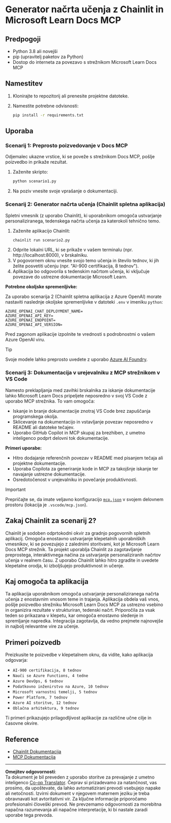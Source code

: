 <!--
CO_OP_TRANSLATOR_METADATA:
{
  "original_hash": "6ef6015d29b95f1cab97fb88a045a991",
  "translation_date": "2025-09-05T11:42:55+00:00",
  "source_file": "09-CaseStudy/docs-mcp/solution/python/README.md",
  "language_code": "sl"
}
-->
# Generator načrta učenja z Chainlit in Microsoft Learn Docs MCP

## Predpogoji

- Python 3.8 ali novejši
- pip (upravitelj paketov za Python)
- Dostop do interneta za povezavo s strežnikom Microsoft Learn Docs MCP

## Namestitev

1. Klonirajte to repozitorij ali prenesite projektne datoteke.
2. Namestite potrebne odvisnosti:

   ```bash
   pip install -r requirements.txt
   ```

## Uporaba

### Scenarij 1: Preprosto poizvedovanje v Docs MCP
Odjemalec ukazne vrstice, ki se poveže s strežnikom Docs MCP, pošlje poizvedbo in prikaže rezultat.

1. Zaženite skripto:
   ```bash
   python scenario1.py
   ```
2. Na poziv vnesite svoje vprašanje o dokumentaciji.

### Scenarij 2: Generator načrta učenja (Chainlit spletna aplikacija)
Spletni vmesnik (z uporabo Chainlit), ki uporabnikom omogoča ustvarjanje personaliziranega, tedenskega načrta učenja za katerokoli tehnično temo.

1. Zaženite aplikacijo Chainlit:
   ```bash
   chainlit run scenario2.py
   ```
2. Odprite lokalni URL, ki se prikaže v vašem terminalu (npr. http://localhost:8000), v brskalniku.
3. V pogovornem oknu vnesite svojo temo učenja in število tednov, ki jih želite posvetiti učenju (npr. "AI-900 certifikacija, 8 tednov").
4. Aplikacija bo odgovorila s tedenskim načrtom učenja, ki vključuje povezave do ustrezne dokumentacije Microsoft Learn.

**Potrebne okoljske spremenljivke:**

Za uporabo scenarija 2 (Chainlit spletna aplikacija z Azure OpenAI) morate nastaviti naslednje okoljske spremenljivke v datoteki `.env` v imeniku `python`:

```
AZURE_OPENAI_CHAT_DEPLOYMENT_NAME=
AZURE_OPENAI_API_KEY=
AZURE_OPENAI_ENDPOINT=
AZURE_OPENAI_API_VERSION=
```

Pred zagonom aplikacije izpolnite te vrednosti s podrobnostmi o vašem Azure OpenAI viru.

> [!TIP]
> Svoje modele lahko preprosto uvedete z uporabo [Azure AI Foundry](https://ai.azure.com/).

### Scenarij 3: Dokumentacija v urejevalniku z MCP strežnikom v VS Code

Namesto preklapljanja med zavihki brskalnika za iskanje dokumentacije lahko Microsoft Learn Docs pripeljete neposredno v svoj VS Code z uporabo MCP strežnika. To vam omogoča:
- Iskanje in branje dokumentacije znotraj VS Code brez zapuščanja programskega okolja.
- Sklicevanje na dokumentacijo in vstavljanje povezav neposredno v README ali datoteke tečajev.
- Uporabo GitHub Copilot in MCP skupaj za brezhiben, z umetno inteligenco podprt delovni tok dokumentacije.

**Primeri uporabe:**
- Hitro dodajanje referenčnih povezav v README med pisanjem tečaja ali projektne dokumentacije.
- Uporaba Copilota za generiranje kode in MCP za takojšnje iskanje ter navajanje ustrezne dokumentacije.
- Osredotočenost v urejevalniku in povečanje produktivnosti.

> [!IMPORTANT]
> Prepričajte se, da imate veljavno konfiguracijo [`mcp.json`](../../../../../../09-CaseStudy/docs-mcp/solution/scenario3/mcp.json) v svojem delovnem prostoru (lokacija je `.vscode/mcp.json`).

## Zakaj Chainlit za scenarij 2?

Chainlit je sodoben odprtokodni okvir za gradnjo pogovornih spletnih aplikacij. Omogoča enostavno ustvarjanje klepetalnih uporabniških vmesnikov, ki se povezujejo z zalednimi storitvami, kot je Microsoft Learn Docs MCP strežnik. Ta projekt uporablja Chainlit za zagotavljanje preprostega, interaktivnega načina za ustvarjanje personaliziranih načrtov učenja v realnem času. Z uporabo Chainlit lahko hitro zgradite in uvedete klepetalne orodja, ki izboljšujejo produktivnost in učenje.

## Kaj omogoča ta aplikacija

Ta aplikacija uporabnikom omogoča ustvarjanje personaliziranega načrta učenja z enostavnim vnosom teme in trajanja. Aplikacija obdela vaš vnos, pošlje poizvedbo strežniku Microsoft Learn Docs MCP za ustrezno vsebino in organizira rezultate v strukturiran, tedenski načrt. Priporočila za vsak teden so prikazana v klepetu, kar omogoča enostavno sledenje in spremljanje napredka. Integracija zagotavlja, da vedno prejmete najnovejše in najbolj relevantne vire za učenje.

## Primeri poizvedb

Preizkusite te poizvedbe v klepetalnem oknu, da vidite, kako aplikacija odgovarja:

- `AI-900 certifikacija, 8 tednov`
- `Nauči se Azure Functions, 4 tedne`
- `Azure DevOps, 6 tednov`
- `Podatkovno inženirstvo na Azure, 10 tednov`
- `Microsoft varnostni temelji, 5 tednov`
- `Power Platform, 7 tednov`
- `Azure AI storitve, 12 tednov`
- `Oblačna arhitektura, 9 tednov`

Ti primeri prikazujejo prilagodljivost aplikacije za različne učne cilje in časovne okvire.

## Reference

- [Chainlit Dokumentacija](https://docs.chainlit.io/)
- [MCP Dokumentacija](https://github.com/MicrosoftDocs/mcp)

---

**Omejitev odgovornosti**:  
Ta dokument je bil preveden z uporabo storitve za prevajanje z umetno inteligenco [Co-op Translator](https://github.com/Azure/co-op-translator). Čeprav si prizadevamo za natančnost, vas prosimo, da upoštevate, da lahko avtomatizirani prevodi vsebujejo napake ali netočnosti. Izvirni dokument v njegovem maternem jeziku je treba obravnavati kot avtoritativni vir. Za ključne informacije priporočamo profesionalni človeški prevod. Ne prevzemamo odgovornosti za morebitna napačna razumevanja ali napačne interpretacije, ki bi nastale zaradi uporabe tega prevoda.